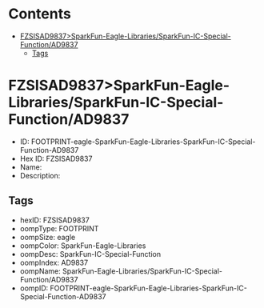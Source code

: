 



Contents
========

* [FZSISAD9837>SparkFun-Eagle-Libraries/SparkFun-IC-Special-Function/AD9837](#fzsisad9837sparkfun-eagle-librariessparkfun-ic-special-functionad9837)
	* [Tags](#tags)

# FZSISAD9837>SparkFun-Eagle-Libraries/SparkFun-IC-Special-Function/AD9837

- ID: FOOTPRINT-eagle-SparkFun-Eagle-Libraries-SparkFun-IC-Special-Function-AD9837
- Hex ID: FZSISAD9837
- Name: 
- Description: 

## Tags

- hexID: FZSISAD9837
- oompType: FOOTPRINT
- oompSize: eagle
- oompColor: SparkFun-Eagle-Libraries
- oompDesc: SparkFun-IC-Special-Function
- oompIndex: AD9837
- oompName: SparkFun-Eagle-Libraries/SparkFun-IC-Special-Function/AD9837
- oompID: FOOTPRINT-eagle-SparkFun-Eagle-Libraries-SparkFun-IC-Special-Function-AD9837
